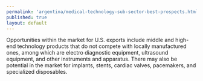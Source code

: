 ```yaml
--- 
permalink: 'argentina/medical-technology-sub-sector-best-prospects.html' 
published: true 
layout: default
---
```

Opportunities within the market for U.S. exports include middle and high-end technology products that do not compete with locally manufactured ones, among which are electro diagnostic equipment, ultrasound equipment, and other instruments and apparatus. There may also be potential in the market for implants, stents, cardiac valves, pacemakers, and specialized disposables.
